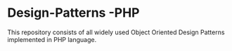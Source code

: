 Design-Patterns -PHP
======================
This repository consists of all widely used Object Oriented Design Patterns implemented in PHP language.
